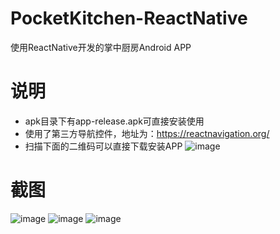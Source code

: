 # PocketKitchen-ReactNative
使用ReactNative开发的掌中厨房Android APP

# 说明
* apk目录下有app-release.apk可直接安装使用
* 使用了第三方导航控件，地址为：https://reactnavigation.org/
* 扫描下面的二维码可以直接下载安装APP
![image](https://github.com/yubo725/PocketKitchen-ReactNative/blob/master/screenshots/qr_code.png)

# 截图
![image](https://github.com/yubo725/PocketKitchen-ReactNative/blob/master/screenshots/screenshot1.jpg)
![image](https://github.com/yubo725/PocketKitchen-ReactNative/blob/master/screenshots/screenshot2.jpg)
![image](https://github.com/yubo725/PocketKitchen-ReactNative/blob/master/screenshots/screenshot3.jpg)
